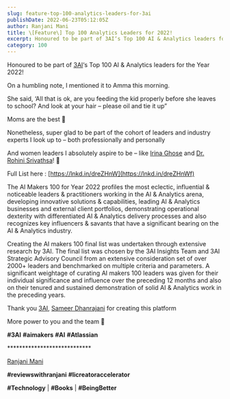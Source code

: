 ```yaml
---
slug: feature-top-100-analytics-leaders-for-3ai
publishDate: 2022-06-23T05:12:05Z
author: Ranjani Mani
title: \[Feature\] Top 100 Analytics Leaders for 2022! 
excerpt: Honoured to be part of 3AI‘s Top 100 AI & Analytics leaders for the Year 2022! On a humbling note, I mentioned it to Amma this morning. She said, ‘All that is ok, are you feeding the kid properly before she leaves to school? And look at your hair – please oil and tie it  ... 
category: 100
---
```


Honoured to be part of [3AI](https://www.linkedin.com/company/3aiplatform/posts/?feedView=all#)‘s Top 100 AI & Analytics leaders for the Year 2022!

On a humbling note, I mentioned it to Amma this morning.

She said, ‘All that is ok, are you feeding the kid properly before she leaves to school? And look at your hair – please oil and tie it up”

Moms are the best 🙂

Nonetheless, super glad to be part of the cohort of leaders and industry experts I look up to – both professionally and personally

And women leaders I absolutely aspire to be – like [Irina Ghose](https://www.linkedin.com/company/3aiplatform/posts/?feedView=all#) and [Dr. Rohini Srivathsa](https://www.linkedin.com/company/3aiplatform/posts/?feedView=all#)! 🙂

Full List here : [https://lnkd.in/dreZHnW](https://lnkd.in/dreZHnWf) 

  
The AI Makers 100 for Year 2022 profiles the most eclectic, influential & noticeable leaders & practitioners working in the AI & Analytics arena, developing innovative solutions & capabilities, leading AI & Analytics businesses and external client portfolios, demonstrating operational dexterity with differentiated AI & Analytics delivery processes and also recognizes key influencers & savants that have a significant bearing on the AI & Analytics industry.  
  
Creating the AI makers 100 final list was undertaken through extensive research by 3AI. The final list was chosen by the 3AI Insights Team and 3AI Strategic Advisory Council from an extensive consideration set of over 2000+ leaders and benchmarked on multiple criteria and parameters. A significant weightage of curating AI makers 100 leaders was given for their individual significance and influence over the preceding 12 months and also on their tenured and sustained demonstration of solid AI & Analytics work in the preceding years.

Thank you [3AI](https://www.linkedin.com/company/3aiplatform/posts/?feedView=all#), [Sameer Dhanrajani](https://www.linkedin.com/company/3aiplatform/posts/?feedView=all#) for creating this platform

More power to you and the team 🙂

**#3AI** **#aimakers** **#AI** **#Atlassian**

\*\*\*\*\*\*\*\*\*\*\*\*\*\*\*\*\*\*\*\*\*\*\*\*\*\*\*\*

[Ranjani Mani](https://www.linkedin.com/company/3aiplatform/posts/?feedView=all#)

**#reviewswithranjani** **#licreatoraccelerator**

**#Technology** | **#Books** | **#BeingBetter**